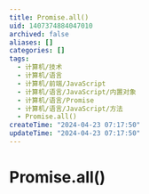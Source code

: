 ```yaml
---
title: Promise.all()
uid: 1407374884047010
archived: false
aliases: []
categories: []
tags:
  - 计算机/技术
  - 计算机/语言
  - 计算机/前端/JavaScript
  - 计算机/语言/JavaScript/内置对象
  - 计算机/语言/Promise
  - 计算机/语言/JavaScript/方法
  - Promise.all()
createTime: "2024-04-23 07:17:50"
updateTime: "2024-04-23 07:17:50"
---
```


# Promise.all()
